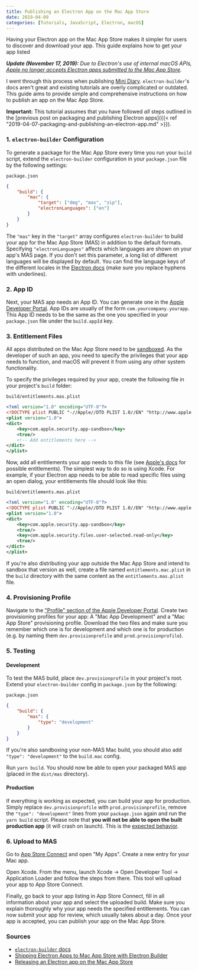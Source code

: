 ```yaml
---
title: Publishing an Electron App on the Mac App Store
date: 2019-04-09
categories: [Tutorials, JavaScript, Electron, macOS]
---
```


Having your Electron app on the Mac App Store makes it simpler for users to discover and download your app. This guide explains how to get your app listed

<!--more-->

_**Update (November 17, 2019):** Due to Electron's use of internal macOS APIs, [Apple no longer accepts Electron apps submitted to the Mac App Store](https://9to5mac.com/2019/11/04/electron-app-rejections)._

I went through this process when publishing [Mini Diary](https://minidiary.app). `electron-builder`'s docs aren't great and existing tutorials are overly complicated or outdated. This guide aims to provide simple and comprehensive instructions on how to publish an app on the Mac App Store.

**Important:** This tutorial assumes that you have followed _all_ steps outlined in the [previous post on packaging and publishing Electron apps]({{< ref "2019-04-07-packaging-and-publishing-an-electron-app.md" >}}).

### 1. `electron-builder` Configuration

To generate a package for the Mac App Store every time you run your `build` script, extend the `electron-builder` configuration in your `package.json` file by the following settings:

<div class="code-file-name"><code>package.json</code></div>

```json
{
	"build": {
		"mac": {
			"target": ["dmg", "mas", "zip"],
			"electronLanguages": ["en"]
		}
	}
}
```

The `"mas"` key in the `"target"` array configures `electron-builder` to build your app for the Mac App Store (MAS) in addition to the default formats. Specifying `"electronLanguages"` affects which languages are shown on your app's MAS page. If you don't set this parameter, a long list of different languages will be displayed by default. You can find the language keys of the different locales in the [Electron docs](https://electronjs.org/docs/api/locales) (make sure you replace hyphens with underlines).

### 2. App ID

Next, your MAS app needs an App ID. You can generate one in the [Apple Developer Portal](https://developer.apple.com/account/resources/identifiers/list). App IDs are usually of the form `com.yourcompany.yourapp`. This App ID needs to be the same as the one you specified in your `package.json` file under the `build.appId` key.

### 3. Entitlement Files

All apps distributed on the Mac App Store need to be [sandboxed](https://developer.apple.com/app-sandboxing). As the developer of such an app, you need to specify the privileges that your app needs to function, and macOS will prevent it from using any other system functionality.

To specify the privileges required by your app, create the following file in your project's `build` folder:

<div class="code-file-name"><code>build/entitlements.mas.plist</code></div>

```xml
<?xml version="1.0" encoding="UTF-8"?>
<!DOCTYPE plist PUBLIC "-//Apple//DTD PLIST 1.0//EN" "http://www.apple.com/DTDs/PropertyList-1.0.dtd">
<plist version="1.0">
<dict>
	<key>com.apple.security.app-sandbox</key>
	<true/>
	<!-- Add entitlements here -->
</dict>
</plist>
```

Now, add all entitlements your app needs to this file (see [Apple's docs](https://developer.apple.com/library/archive/documentation/Miscellaneous/Reference/EntitlementKeyReference/Chapters/AboutEntitlements.html) for possible entitlements). The simplest way to do so is using Xcode. For example, if your Electron app needs to be able to read specific files using an open dialog, your entitlements file should look like this:

<div class="code-file-name"><code>build/entitlements.mas.plist</code></div>

```xml
<?xml version="1.0" encoding="UTF-8"?>
<!DOCTYPE plist PUBLIC "-//Apple//DTD PLIST 1.0//EN" "http://www.apple.com/DTDs/PropertyList-1.0.dtd">
<plist version="1.0">
<dict>
	<key>com.apple.security.app-sandbox</key>
	<true/>
	<key>com.apple.security.files.user-selected.read-only</key>
	<true/>
</dict>
</plist>
```

If you're also distributing your app outside the Mac App Store and intend to sandbox that version as well, create a file named `entitlements.mac.plist` in the `build` directory with the same content as the `entitlements.mas.plist` file.

### 4. Provisioning Profile

Navigate to the ["Profile" section of the Apple Developer Portal](https://developer.apple.com/account/resources/profiles/list). Create two provisioning profiles for your app: A "Mac App Development" and a "Mac App Store" provisioning profile. Download the two files and make sure you remember which one is for development and which one is for production (e.g. by naming them `dev.provisionprofile` and `prod.provisionprofile`).

### 5. Testing

#### Development

To test the MAS build, place `dev.provisionprofile` in your project's root. Extend your `electron-builder` config in `package.json` by the following:

<div class="code-file-name"><code>package.json</code></div>

```json
{
	"build": {
		"mas": {
			"type": "development"
		}
	}
}
```

If you're also sandboxing your non-MAS Mac build, you should also add `"type": "development"` to the `build.mac` config.

Run `yarn build`. You should now be able to open your packaged MAS app (placed in the `dist/mas` directory).

#### Production

If everything is working as expected, you can build your app for production. Simply replace `dev.provisionprofile` with `prod.provisionprofile`, remove the `"type": "development"` lines from your `package.json` again and run the `yarn build` script. Please note that **you will not be able to open the built production app** (it will crash on launch). This is the [expected behavior](https://github.com/electron-userland/electron-builder/issues/1967#issuecomment-323569575).

### 6. Upload to MAS

Go to [App Store Connect](https://appstoreconnect.apple.com) and open "My Apps". Create a new entry for your Mac app.

Open Xcode. From the menu, launch Xcode → Open Developer Tool → Application Loader and follow the steps from there. This tool will upload your app to App Store Connect.

Finally, go back to your app listing in App Store Connect, fill in all information about your app and select the uploaded build. Make sure you explain thoroughly why your app needs the specified entitlements. You can now submit your app for review, which usually takes about a day. Once your app is accepted, you can publish your app on the Mac App Store.

### Sources

- [`electron-builder` docs](https://www.electron.build)
- [Shipping Electron Apps to Mac App Store with Electron Builder](https://medium.com/@jondot/shipping-electron-apps-to-mac-app-store-with-electron-builder-e960d46148ec)
- [Releasing an Electron app on the Mac App Store](https://medium.com/@flaqueEau/releasing-an-electron-app-on-the-mac-app-store-c32dfcd9c2bd)
